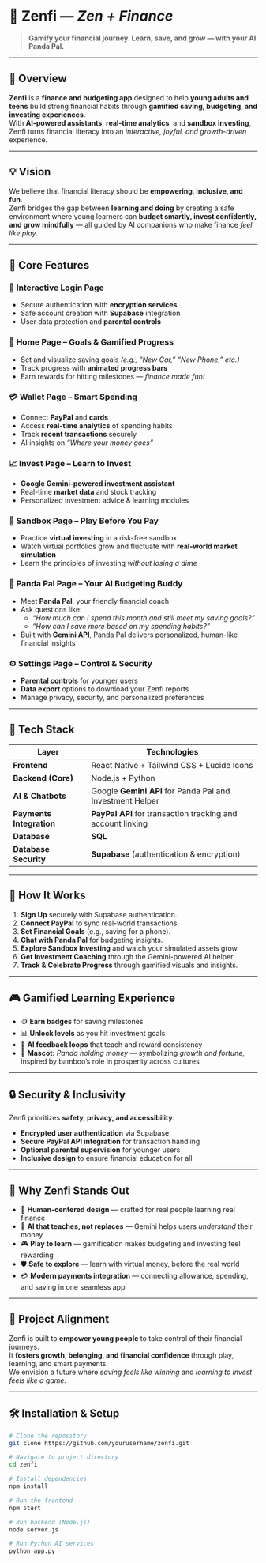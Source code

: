 # 🐼 **Zenfi** — *Zen + Finance*  
> **Gamify your financial journey. Learn, save, and grow — with your AI Panda Pal.**

---

## 🌱 Overview

**Zenfi** is a **finance and budgeting app** designed to help **young adults and teens** build strong financial habits through **gamified saving, budgeting, and investing experiences**.  
With **AI-powered assistants**, **real-time analytics**, and **sandbox investing**, Zenfi turns financial literacy into an *interactive, joyful, and growth-driven* experience.

---

## 💡 Vision

We believe that financial literacy should be **empowering, inclusive, and fun**.  
Zenfi bridges the gap between **learning and doing** by creating a safe environment where young learners can **budget smartly, invest confidently, and grow mindfully** — all guided by AI companions who make finance *feel like play*.

---

## 🧠 Core Features

### 🔐 **Interactive Login Page**
- Secure authentication with **encryption services**
- Safe account creation with **Supabase** integration
- User data protection and **parental controls**

### 🏡 **Home Page – Goals & Gamified Progress**
- Set and visualize saving goals *(e.g., “New Car,” “New Phone,” etc.)*  
- Track progress with **animated progress bars**
- Earn rewards for hitting milestones — *finance made fun!*

### 💳 **Wallet Page – Smart Spending**
- Connect **PayPal** and **cards**
- Access **real-time analytics** of spending habits
- Track **recent transactions** securely  
- AI insights on *“Where your money goes”*

### 📈 **Invest Page – Learn to Invest**
- **Google Gemini-powered investment assistant**
- Real-time **market data** and stock tracking
- Personalized investment advice & learning modules

### 🧩 **Sandbox Page – Play Before You Pay**
- Practice **virtual investing** in a risk-free sandbox
- Watch virtual portfolios grow and fluctuate with **real-world market simulation**
- Learn the principles of investing *without losing a dime*

### 🐼 **Panda Pal Page – Your AI Budgeting Buddy**
- Meet **Panda Pal**, your friendly financial coach  
- Ask questions like:
  - *“How much can I spend this month and still meet my saving goals?”*
  - *“How can I save more based on my spending habits?”*  
- Built with **Gemini API**, Panda Pal delivers personalized, human-like financial insights

### ⚙️ **Settings Page – Control & Security**
- **Parental controls** for younger users  
- **Data export** options to download your Zenfi reports  
- Manage privacy, security, and personalized preferences

---

## 🧩 Tech Stack

| Layer | Technologies |
|-------|---------------|
| **Frontend** | React Native + Tailwind CSS + Lucide Icons |
| **Backend (Core)** | Node.js + Python |
| **AI & Chatbots** | Google **Gemini API** for Panda Pal and Investment Helper |
| **Payments Integration** | **PayPal API** for transaction tracking and account linking |
| **Database** | **SQL** |
| **Database Security** | **Supabase** (authentication & encryption) |

---

## 💬 How It Works

1. **Sign Up** securely with Supabase authentication.  
2. **Connect PayPal** to sync real-world transactions.  
3. **Set Financial Goals** (e.g., saving for a phone).  
4. **Chat with Panda Pal** for budgeting insights.  
5. **Explore Sandbox Investing** and watch your simulated assets grow.  
6. **Get Investment Coaching** through the Gemini-powered AI helper.  
7. **Track & Celebrate Progress** through gamified visuals and insights.

---

## 🎮 Gamified Learning Experience

- 🪙 **Earn badges** for saving milestones  
- 📊 **Unlock levels** as you hit investment goals  
- 💬 **AI feedback loops** that teach and reward consistency  
- 🐼 **Mascot:** *Panda holding money* — symbolizing *growth and fortune*, inspired by bamboo’s role in prosperity across cultures  

---

## 🔒 Security & Inclusivity

Zenfi prioritizes **safety, privacy, and accessibility**:
- **Encrypted user authentication** via Supabase  
- **Secure PayPal API integration** for transaction handling  
- **Optional parental supervision** for younger users  
- **Inclusive design** to ensure financial education for all

---

## 🚀 Why Zenfi Stands Out

- 🧘 **Human-centered design** — crafted for real people learning real finance  
- 💬 **AI that teaches, not replaces** — Gemini helps users *understand* their money  
- 🎮 **Play to learn** — gamification makes budgeting and investing feel rewarding  
- 🛡️ **Safe to explore** — learn with virtual money, before the real world  
- 💳 **Modern payments integration** — connecting allowance, spending, and saving in one seamless app

---

## 🧭 Project Alignment

Zenfi is built to **empower young people** to take control of their financial journeys.  
It **fosters growth, belonging, and financial confidence** through play, learning, and smart payments.  
We envision a future where *saving feels like winning* and *learning to invest feels like a game.*

---

## 🛠️ Installation & Setup

```bash
# Clone the repository
git clone https://github.com/yourusername/zenfi.git

# Navigate to project directory
cd zenfi

# Install dependencies
npm install

# Run the frontend
npm start

# Run backend (Node.js)
node server.js

# Run Python AI services
python app.py

